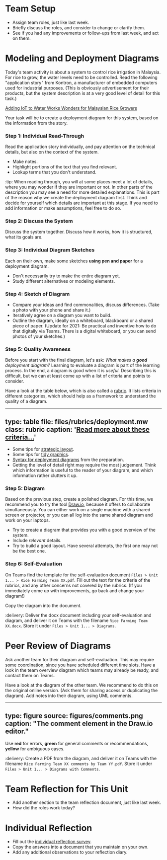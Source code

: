 # Team Setup

* Assign team roles, just like last week.
* Briefly discuss the roles, and consider to change or clarify them. 
* See if you had any improvements or follow-ups from last week, and act on them.


# Modeling and Deployment Diagrams


Today's team activity is about a system to control rice irrigation in Malaysia. For rice to grow, the water levels need to be controlled. Read the following "application story" from Kontron, a manufacturer of embedded computers used for industrial purposes. (This is obviously advertisement for their products, but the system description is at a very good level of detail for this task.)

<a href="https://www.kontron.com/downloads/application_stories/bu-ind/as_abbaco_en.pdf" class="arrow">Adding IoT to Water Works Wonders for Malaysian Rice Growers</a>

Your task will be to create a deployment diagram for this system, based on the information from the story.


### Step 1: Individual Read-Through

Read the application story individually, and pay attention on the technical details, but also on the context of the system. 

- Make notes. 
- Highlight portions of the text that you find relevant. 
- Lookup terms that you don't understand.


:tip: When reading through, you will at some places meet a lot of details, where you may wonder if they are important or not.
In other parts of the description you may see a need for more detailed explanations. 
This is part of the reason why we create the deployment diagram first. 
Think and decide for yourself which details are important at this stage.
If you need to add information or make assumptions, feel free to do so.


### Step 2: Discuss the System

Discuss the system together. Discuss how it works, how it is structured, what its goals are. 


### Step 3: Individual Diagram Sketches

Each on their own, make some sketches **using pen and paper** for a deployment diagram. 

- Don't necessarily try to make the entire diagram yet. 
- Study different alternatives or modeling elements.


### Step 4: Sketch of Diagram 

- Compare your ideas and find commonalities, discuss differences. (Take a photo with your phone and share it.)
- Iteratively agree on a diagram you want to build.
- Outline the diagram, ideally on a whiteboard, blackboard or a shared piece of paper. (Update for 2021: Be practical and inventive how to do that digitally via Teams. There is a digital whiteboard, or you can send photos of your sketches.)


### Step 5: Quality Awareness

Before you start with the final diagram, let's ask: _What makes a **good** deployment diagram?_
Learning to evaluate a diagram is part of the learning process. 
In the end, a diagram is good when it is _useful_. 
Describing this is difficult, but we can at least come up with a list of criteria and points to consider. 

Have a look at the table below, which is also called a [rubric](https://en.wikipedia.org/wiki/Rubric_(academic)).
It lists criteria in different categories, which should help as a framework to understand the quality of a diagram.

---
type: table
file: files/rubrics/deployment.mw
class: rubric
caption: '<a href="learning-grading.html#grading-criteria">Read more about these criteria...</a>'
---

* Some tips for [strategic layout](unit-modeling-diagram-tips.html#have-a-strategic-layout).
* Some tips for [tidy graphics](unit-modeling-diagram-tips.html#tidying-up-the-graphics).
* [Syntax for deployment diagrams](prep-modeling.html#deployment-diagrams) from the preparation.
* Getting the level of detail right may require the most judgement. Think which information is useful to the reader of your diagram, and which information rather clutters it up.




### Step 5: Diagram 

Based on the previous step, create a polished diagram. For this time, we recommend you to try the tool [Draw.io](draw.io), because it offers to collaborate simultaneously. You can either work on a single machine with a shared screen or projector, or you can all log into the same shared diagram and work on your laptops. 

- Try to create a diagram that provides you with a good overview of the system.
- Include _relevant_ details.
- Try to build a good layout. Have several attempts, the first one may not be the best one.

### Step 6: Self-Evaluation

On Teams find the template for the self-evaluation document `Files > Unit 1... > Rice Farming Team XX.pdf`. Fill out the text for the criteria of the rubrics, and any other concerns not covered by the rubrics. (If you immediately come up with improvements, go back and change your diagram!)

Copy the diagram into the document. 

:delivery: Deliver the docx document including your self-evaluation and diagram, and deliver it on Teams with the filename `Rice Farming Team XX.docx`. Store it under `Files > Unit 1... > Diagrams`.



# Peer Review of Diagrams

Ask another team for their diagram and self-evaluation. This may require some coordination, since you have scheduled different time slots. Have a look in the team overview diagram which teams may already be ready, and contact them on Teams. 


Have a look at the diagram of the other team. We recommend to do this on the original online version. (Ask them for sharing access or duplicating the diagram). Add notes into their diagram, using UML comments.

---
type: figure
source: figures/comments.png
caption: "The comment element in the Draw.io editor."
---

Use **red** for errors, **green** for general comments or recommendations, **yellow** for ambiguous cases.


:delivery: Create a PDF from the diagram, and deliver it on Teams with the filename `Rice Farming Team XX comments by Team YY.pdf`. Store it under `Files > Unit 1... > Diagrams with Comments`.




# Team Reflection for This Unit 

* Add another section to the team reflection document, just like last week.
* How did the roles work today? 


# Individual Reflection

* Fill out the <a href="https://forms.office.com/Pages/ResponsePage.aspx?id=cgahCS-CZ0SluluzdZZ8BSxiepoCd7lKk70IThBWqdJUQUQxNEVLOTBZMDZGNkJBM1Y2NjZCTzhWSi4u" class="arrow">individual reflection survey</a>.
* Copy the answers into a document that you maintain on your own.
* Add any additional observations to your reflection diary.